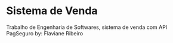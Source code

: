 # Sistema de Venda
Trabalho de Engenharia de Softwares, sistema de venda com API PagSeguro
by: Flaviane Ribeiro
